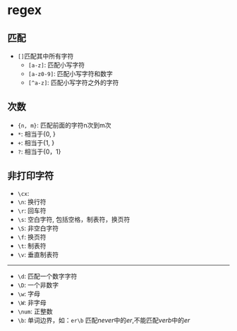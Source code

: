 # regex

## 匹配

- `[]`匹配其中所有字符
  - `[a-z]`: 匹配小写字符
  - `[a-z0-9]`: 匹配小写字符和数字
  - `[^a-z]`: 匹配小写字符之外的字符

## 次数  

- `{n, m}`: 匹配前面的字符n次到m次
- `*`: 相当于{0, }
- `+`: 相当于{1, }
- `?`: 相当于{0，1}

## 非打印字符

- `\cx`: 
- `\n`: 换行符
- `\r`: 回车符
- `\s`: 空白字符, 包括空格，制表符，换页符
- `\S`: 非空白字符
- `\f`: 换页符
- `\t`: 制表符
- `\v`: 垂直制表符

***

- `\d`: 匹配一个数字字符
- `\D`: 一个非数字
- `\w`: 字母
- `\W`: 非字母
- `\num`: 正整数
- `\b`: 单词边界，如：`er\b` 匹配*never*中的*er*,不能匹配*verb*中的*er*